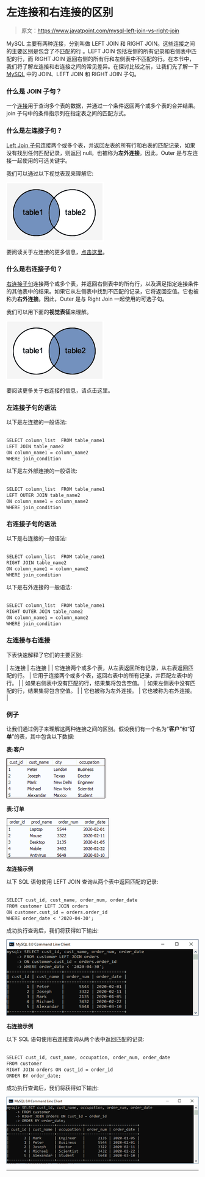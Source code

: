 # 左连接和右连接的区别

> 原文：<https://www.javatpoint.com/mysql-left-join-vs-right-join>

MySQL 主要有两种连接，分别叫做 LEFT JOIN 和 RIGHT JOIN。这些连接之间的主要区别是包含了不匹配的行 。LEFT JOIN 包括左侧的所有记录和右侧表中匹配的行，而 RIGHT JOIN 返回右侧的所有行和左侧表中不匹配的行。在本节中，我们将了解左连接和右连接之间的常见差异。在探讨比较之前，让我们先了解一下 [MySQL](https://www.javatpoint.com/mysql-tutorial) 中的 JOIN、LEFT JOIN 和 RIGHT JOIN 子句。

### 什么是 JOIN 子句？

一个[连接](https://www.javatpoint.com/mysql-join)用于查询多个表的数据，并通过一个条件返回两个或多个表的合并结果。join 子句中的条件指示列在指定表之间的匹配方式。

### 什么是左连接子句？

[Left Join 子句](javatpoint.com/mysql-left-join)连接两个或多个表，并返回左表的所有行和右表的匹配记录，如果没有找到任何匹配记录，则返回 null。也被称为**左外连接**。因此，Outer 是与左连接一起使用的可选关键字。

我们可以通过以下视觉表现来理解它:

![Left Join vs Right Join](img/a5590f290366aa7a671db28ed61497ac.png)

要阅读关于左连接的更多信息，[点击这里](https://www.javatpoint.com/mysql-left-join)。

### 什么是右连接子句？

[右连接子句](https://www.javatpoint.com/mysql-right-join)连接两个或多个表，并返回右侧表中的所有行，以及满足指定连接条件的其他表中的结果。如果它从左侧表中找到不匹配的记录，它将返回空值。它也被称为**右外连接**。因此，Outer 是与 Right Join 一起使用的可选子句。

我们可以用下面的**视觉表征**来理解。

![Left Join vs Right Join](img/95a7ee8cb60d69f6733c7d61f8565b8d.png)

要阅读更多关于右连接的信息，请点击这里。

### 左连接子句的语法

以下是左连接的一般语法:

```

SELECT column_list  FROM table_name1 
LEFT JOIN table_name2 
ON column_name1 = column_name2
WHERE join_condition

```

以下是左外部连接的一般语法:

```

SELECT column_list  FROM table_name1 
LEFT OUTER JOIN table_name2 
ON column_name1 = column_name2
WHERE join_condition

```

### 右连接子句的语法

以下是右连接的一般语法:

```

SELECT column_list  FROM table_name1 
RIGHT JOIN table_name2 
ON column_name1 = column_name2
WHERE join_condition

```

以下是右外连接的一般语法:

```

SELECT column_list  FROM table_name1 
RIGHT OUTER JOIN table_name2 
ON column_name1 = column_name2
WHERE join_condition

```

### 左连接与右连接

下表快速解释了它们的主要区别:

| 左连接 | 右连接 |
| 它连接两个或多个表，从左表返回所有记录，从右表返回匹配的行。 | 它用于连接两个或多个表，返回右表中的所有记录，并匹配左表中的行。 |
| 如果右侧表中没有匹配的行，结果集将包含空值。 | 如果左侧表中没有匹配的行，结果集将包含空值。 |
| 它也被称为左外连接。 | 它也被称为右外连接。 |

### 例子

让我们通过例子来理解这两种连接之间的区别。假设我们有一个名为“**客户**”和“**订单**”的表，其中包含以下数据:

**表:客户**

![Left Join vs Right Join](img/cff53537397ac72bef0b1680ada9ffc9.png)

**表:订单**

![Left Join vs Right Join](img/fc5bc6baf3b1fa1bc7d90338c8fe56bf.png)

**左连接示例**

以下 SQL 语句使用 LEFT JOIN 查询从两个表中返回匹配的记录:

```

SELECT cust_id, cust_name, order_num, order_date
FROM customer LEFT JOIN orders 
ON customer.cust_id = orders.order_id
WHERE order_date < '2020-04-30';

```

成功执行查询后，我们将获得如下输出:

![Left Join vs Right Join](img/56d3fffc74c64a3b446c4b30be079c89.png)

**右连接示例**

以下 SQL 语句使用右连接查询从两个表中返回匹配的记录:

```

SELECT cust_id, cust_name, occupation, order_num, order_date  
FROM customer
RIGHT JOIN orders ON cust_id = order_id  
ORDER BY order_date;

```

成功执行查询后，我们将获得如下输出:

![Left Join vs Right Join](img/590e72b2dc844a636fd4678afe568615.png)

* * *
